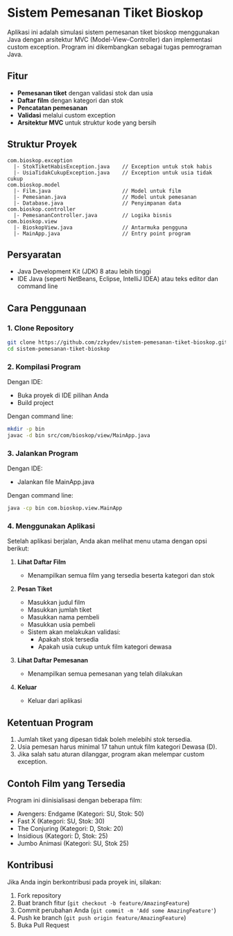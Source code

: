# Sistem Pemesanan Tiket Bioskop

Aplikasi ini adalah simulasi sistem pemesanan tiket bioskop menggunakan Java dengan arsitektur MVC (Model-View-Controller) dan implementasi custom exception. Program ini dikembangkan sebagai tugas pemrograman Java.

## Fitur

- **Pemesanan tiket** dengan validasi stok dan usia
- **Daftar film** dengan kategori dan stok
- **Pencatatan pemesanan**
- **Validasi** melalui custom exception
- **Arsitektur MVC** untuk struktur kode yang bersih

## Struktur Proyek

```
com.bioskop.exception
  |- StokTiketHabisException.java    // Exception untuk stok habis
  |- UsiaTidakCukupException.java    // Exception untuk usia tidak cukup
com.bioskop.model
  |- Film.java                       // Model untuk film
  |- Pemesanan.java                  // Model untuk pemesanan
  |- Database.java                   // Penyimpanan data
com.bioskop.controller
  |- PemesananController.java        // Logika bisnis
com.bioskop.view
  |- BioskopView.java                // Antarmuka pengguna
  |- MainApp.java                    // Entry point program
```

## Persyaratan

- Java Development Kit (JDK) 8 atau lebih tinggi
- IDE Java (seperti NetBeans, Eclipse, IntelliJ IDEA) atau teks editor dan command line

## Cara Penggunaan

### 1. Clone Repository

```bash
git clone https://github.com/zzkydev/sistem-pemesanan-tiket-bioskop.git
cd sistem-pemesanan-tiket-bioskop
```

### 2. Kompilasi Program

Dengan IDE:
- Buka proyek di IDE pilihan Anda
- Build project

Dengan command line:
```bash
mkdir -p bin
javac -d bin src/com/bioskop/view/MainApp.java
```

### 3. Jalankan Program

Dengan IDE:
- Jalankan file MainApp.java

Dengan command line:
```bash
java -cp bin com.bioskop.view.MainApp
```

### 4. Menggunakan Aplikasi

Setelah aplikasi berjalan, Anda akan melihat menu utama dengan opsi berikut:

1. **Lihat Daftar Film**
   - Menampilkan semua film yang tersedia beserta kategori dan stok

2. **Pesan Tiket**
   - Masukkan judul film
   - Masukkan jumlah tiket
   - Masukkan nama pembeli
   - Masukkan usia pembeli
   - Sistem akan melakukan validasi:
     - Apakah stok tersedia
     - Apakah usia cukup untuk film kategori dewasa

3. **Lihat Daftar Pemesanan**
   - Menampilkan semua pemesanan yang telah dilakukan

4. **Keluar**
   - Keluar dari aplikasi

## Ketentuan Program

1. Jumlah tiket yang dipesan tidak boleh melebihi stok tersedia.
2. Usia pemesan harus minimal 17 tahun untuk film kategori Dewasa (D).
3. Jika salah satu aturan dilanggar, program akan melempar custom exception.

## Contoh Film yang Tersedia

Program ini diinisialisasi dengan beberapa film:
- Avengers: Endgame (Kategori: SU, Stok: 50)
- Fast X (Kategori: SU, Stok: 30)
- The Conjuring (Kategori: D, Stok: 20)
- Insidious (Kategori: D, Stok: 25)
- Jumbo Animasi (Kategori: SU, Stok 25)

## Kontribusi

Jika Anda ingin berkontribusi pada proyek ini, silakan:
1. Fork repository
2. Buat branch fitur (`git checkout -b feature/AmazingFeature`)
3. Commit perubahan Anda (`git commit -m 'Add some AmazingFeature'`)
4. Push ke branch (`git push origin feature/AmazingFeature`)
5. Buka Pull Request
